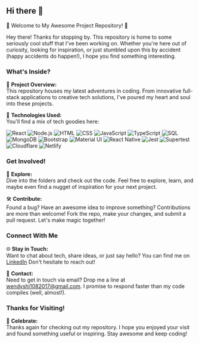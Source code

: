 ## Hi there 👋

👋 Welcome to My Awesome Project Repository! 👋

Hey there! Thanks for stopping by. This repository is home to some seriously cool stuff that I've been working on. Whether you're here out of curiosity, looking for inspiration, or just stumbled upon this by accident (happy accidents do happen!), I hope you find something interesting.

### What's Inside?

🚀 **Project Overview:**  
   This repository houses my latest adventures in coding. From innovative full-stack applications to creative tech solutions, I've poured my heart and soul into these projects.

🔧 **Technologies Used:**  
   You'll find a mix of tech goodies here:

   ![React](https://img.shields.io/badge/-React-61DAFB?logo=react&logoColor=white&style=flat)
   ![Node.js](https://img.shields.io/badge/-Node.js-339933?logo=node.js&logoColor=white&style=flat)
   ![HTML](https://img.shields.io/badge/-HTML5-E34F26?logo=html5&logoColor=white&style=flat)
   ![CSS](https://img.shields.io/badge/-CSS3-1572B6?logo=css3&logoColor=white&style=flat)
   ![JavaScript](https://img.shields.io/badge/-JavaScript-F7DF1E?logo=javascript&logoColor=black&style=flat)
   ![TypeScript](https://img.shields.io/badge/-TypeScript-3178C6?logo=typescript&logoColor=white&style=flat)
   ![SQL](https://img.shields.io/badge/-SQL-4479A1?logo=postgresql&logoColor=white&style=flat)
   ![MongoDB](https://img.shields.io/badge/-MongoDB-47A248?logo=mongodb&logoColor=white&style=flat)
   ![Bootstrap](https://img.shields.io/badge/-Bootstrap-563D7C?logo=bootstrap&logoColor=white&style=flat)
   ![Material UI](https://img.shields.io/badge/-Material_UI-0081CB?logo=material-ui&logoColor=white&style=flat)
   ![React Native](https://img.shields.io/badge/-React_Native-61DAFB?logo=react&logoColor=white&style=flat)
   ![Jest](https://img.shields.io/badge/-Jest-C21325?logo=jest&logoColor=white&style=flat)
   ![Supertest](https://img.shields.io/badge/-Supertest-4CAF50?logo=node.js&logoColor=white&style=flat)
   ![Cloudflare](https://img.shields.io/badge/-Cloudflare-F38020?logo=cloudflare&logoColor=white&style=flat)
   ![Netlify](https://img.shields.io/badge/-Netlify-00C7B7?logo=netlify&logoColor=white&style=flat)

### Get Involved!

🌟 **Explore:**  
   Dive into the folders and check out the code. Feel free to explore, learn, and maybe even find a nugget of inspiration for your next project.

🛠️ **Contribute:**  
   Found a bug? Have an awesome idea to improve something? Contributions are more than welcome! Fork the repo, make your changes, and submit a pull request. Let's make magic together!

### Connect With Me

🌐 **Stay in Touch:**  
   Want to chat about tech, share ideas, or just say hello? You can find me on [LinkedIn]((https://www.linkedin.com/in/wanwanshi/)) Don't hesitate to reach out!

📧 **Contact:**  
   Need to get in touch via email? Drop me a line at wendyshi1082017@gmail.com. I promise to respond faster than my code compiles (well, almost!).

### Thanks for Visiting!

🎉 **Celebrate:**  
   Thanks again for checking out my repository. I hope you enjoyed your visit and found something useful or inspiring. Stay awesome and keep coding!


